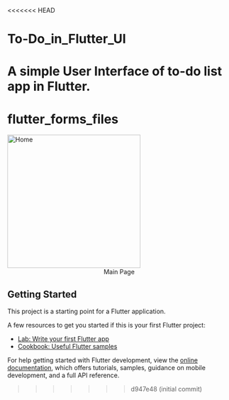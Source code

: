 <<<<<<< HEAD
# To-Do_in_Flutter_UI
A simple User Interface of to-do list app in Flutter.
=======
# flutter_forms_files

<img src="to_do_list/main_page.jpg" alt="Home" width="300">
<center>Main Page</center>

## Getting Started

This project is a starting point for a Flutter application.

A few resources to get you started if this is your first Flutter project:

- [Lab: Write your first Flutter app](https://docs.flutter.dev/get-started/codelab)
- [Cookbook: Useful Flutter samples](https://docs.flutter.dev/cookbook)

For help getting started with Flutter development, view the
[online documentation](https://docs.flutter.dev/), which offers tutorials,
samples, guidance on mobile development, and a full API reference.
>>>>>>> d947e48 (initial commit)
